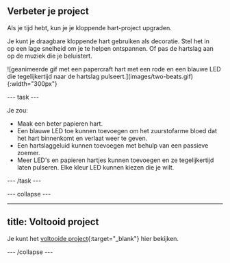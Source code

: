 ## Verbeter je project

<div style="display: flex; flex-wrap: wrap">
<div style="flex-basis: 200px; flex-grow: 1; margin-right: 15px;">
Als je tijd hebt, kun je je kloppende hart-project upgraden. 

Je kunt je draagbare kloppende hart gebruiken als decoratie. Stel het in op een lage snelheid om je te helpen ontspannen. Of pas de hartslag aan op de muziek die je beluistert. 
</div>
<div>
![geanimeerde gif met een papercraft hart met een rode en een blauwe LED die tegelijkertijd naar de hartslag pulseert.](images/two-beats.gif){:width="300px"}
</div>
</div>

--- task ---

Je zou:
+ Maak een beter papieren hart.
+ Een blauwe LED toe kunnen toevoegen om het zuurstofarme bloed dat het hart binnenkomt en verlaat weer te geven.
+ Een hartslaggeluid kunnen toevoegen met behulp van een passieve zoemer.
+ Meer LED's en papieren hartjes kunnen toevoegen en ze tegelijkertijd laten pulseren. Elke kleur LED kunnen kiezen die je wilt.

--- /task ---

--- collapse ---

---
title: Voltooid project
---

Je kunt het [voltooide project](https://rpf.io/p/nl-NL/beating-heart-get){:target="_blank"} hier bekijken.

--- /collapse ---
